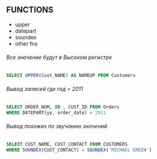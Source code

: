 ## FUNCTIONS 
 + upper
 + datepart
 + soundex
 + other fns
 
###### Все значение будут в Высоком регистре

```sql
SELECT UPPER(Cust_NAME) AS NAMEUP FROM Customers
```

###### Вывод записей где год = 2011

```sql
SELECT ORDER_NUM, ID , CUST_ID FROM Orders
WHERE DATEPART(yy, order_date) = 2011
```


###### Вывод похожих по звучанию значений

```sql
SELECT CUST_NAME, CUST_CONTACT FROM CUSTOMERS
WHERE SOUNDEX(CUST_CONTACT) = SOUNDEX('MICHAEL GREEN')
```



